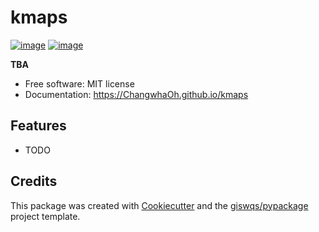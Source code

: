 # kmaps


[![image](https://img.shields.io/pypi/v/kmaps.svg)](https://pypi.python.org/pypi/kmaps)
[![image](https://img.shields.io/conda/vn/conda-forge/kmaps.svg)](https://anaconda.org/conda-forge/kmaps)


**TBA**


-   Free software: MIT license
-   Documentation: https://ChangwhaOh.github.io/kmaps
    

## Features

-   TODO

## Credits

This package was created with [Cookiecutter](https://github.com/cookiecutter/cookiecutter) and the [giswqs/pypackage](https://github.com/giswqs/pypackage) project template.
